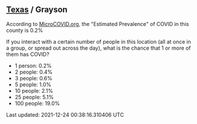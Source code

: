 
## [Texas](/united-states/texas) / Grayson

According to [MicroCOVID.org](http://microcovid.org),
the "Estimated Prevalence" of COVID in this county is 0.2%

If you interact with a certain number of people in this location
(all at once in a group, or spread out across the day), what is the chance that
1 or more of them has COVID?

- 1 person: 0.2%
- 2 people: 0.4%
- 3 people: 0.6%
- 5 people: 1.0%
- 10 people: 2.1%
- 25 people: 5.1%
- 100 people: 19.0%

Last updated: 2021-12-24 00:38:16.310406 UTC
